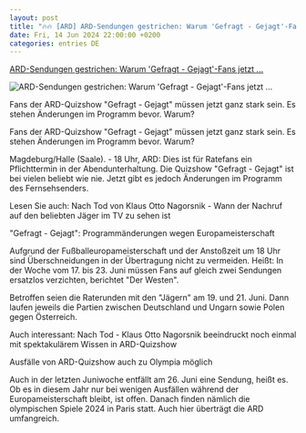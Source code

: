 ```yaml
---
layout: post
title: "🔥🔥 [ARD] ARD-Sendungen gestrichen: Warum 'Gefragt - Gejagt'-Fans jetzt ..."
date: Fri, 14 Jun 2024 22:00:00 +0200
categories: entries DE
---
```

[ARD-Sendungen gestrichen: Warum 'Gefragt - Gejagt'-Fans jetzt ...](https://www.mz.de/kultur/tv-und-streaming/ard-quizshow-sendungen-gestrichen-warum-gefragt-gejagt-fans-jetzt-stark-sein-muessen-3863730)

![ARD-Sendungen gestrichen: Warum 'Gefragt - Gejagt'-Fans jetzt ...](https://bmg-images.forward-publishing.io/2024/06/14/f9551c1d-13fc-4420-88b9-be20eae1828d.jpeg?rect=502%2C0%2C1949%2C1949&w=1024)

Fans der ARD-Quizshow "Gefragt - Gejagt" müssen jetzt ganz stark sein. Es stehen Änderungen im Programm bevor. Warum?

Fans der ARD-Quizshow "Gefragt - Gejagt" müssen jetzt ganz stark sein. Es stehen Änderungen im Programm bevor. Warum?

Magdeburg/Halle (Saale). - 18 Uhr, ARD: Dies ist für Ratefans ein Pflichttermin in der Abendunterhaltung. Die Quizshow "Gefragt - Gejagt" ist bei vielen beliebt wie nie. Jetzt gibt es jedoch Änderungen im Programm des Fernsehsenders.

Lesen Sie auch: Nach Tod von Klaus Otto Nagorsnik - Wann der Nachruf auf den beliebten Jäger im TV zu sehen ist

"Gefragt - Gejagt": Programmänderungen wegen Europameisterschaft

Aufgrund der Fußballeuropameisterschaft und der Anstoßzeit um 18 Uhr sind Überschneidungen in der Übertragung nicht zu vermeiden. Heißt: In der Woche vom 17. bis 23. Juni müssen Fans auf gleich zwei Sendungen ersatzlos verzichten, berichtet "Der Westen".

Betroffen seien die Raterunden mit den "Jägern" am 19. und 21. Juni. Dann laufen jeweils die Partien zwischen Deutschland und Ungarn sowie Polen gegen Österreich.

Auch interessant: Nach Tod - Klaus Otto Nagorsnik beeindruckt noch einmal mit spektakulärem Wissen in ARD-Quizshow

Ausfälle von ARD-Quizshow auch zu Olympia möglich

Auch in der letzten Juniwoche entfällt am 26. Juni eine Sendung, heißt es. Ob es in diesem Jahr nur bei wenigen Ausfällen während der Europameisterschaft bleibt, ist offen. Danach finden nämlich die olympischen Spiele 2024 in Paris statt. Auch hier überträgt die ARD umfangreich.

